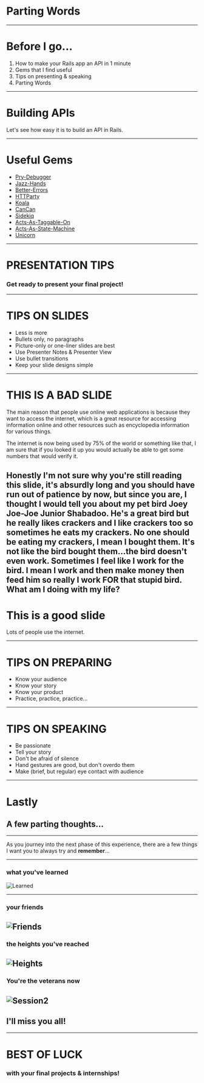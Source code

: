 # Parting Words

---
# Before I go...

1. How to make your Rails app an API in 1 minute
2. Gems that I find useful
3. Tips on presenting & speaking
4. Parting Words

---

# Building APIs

Let's see how easy it is to build an API in Rails.

---
# Useful Gems

* [Pry-Debugger](https://github.com/nixme/pry-debugger)
* [Jazz-Hands](https://github.com/nixme/jazz_hands)
* [Better-Errors](https://github.com/charliesome/better_errors)
* [HTTParty](https://github.com/jnunemaker/httparty)
* [Koala](https://github.com/arsduo/koala)
* [CanCan](https://github.com/ryanb/cancan)
* [Sidekiq](https://github.com/mperham/sidekiq)
* [Acts-As-Taggable-On](https://github.com/mbleigh/acts-as-taggable-on)
* [Acts-As-State-Machine](https://github.com/aasm/aasm)
* [Unicorn](https://rubygems.org/gems/unicorn)

---

# PRESENTATION TIPS

### Get ready to present your final project!

---
# TIPS ON SLIDES

* Less is more
* Bullets only, no paragraphs
* Picture-only or one-liner slides are best
* Use Presenter Notes & Presenter View
* Use bullet transitions
* Keep your slide designs simple

---
# THIS IS A BAD SLIDE

The main reason that people use online web applications is because they want to access the internet, which is a great resource for accessing information online and other resources such as encyclopedia information for various things.

The internet is now being used by 75% of the world or something like that, I am sure that if you looked it up you would actually be able to get some numbers that would verify it.

Honestly I'm not sure why you're still reading this slide, it's absurdly long and you should have run out of patience by now, but since you are, I thought I would tell you about my pet bird Joey Joe-Joe Junior Shabadoo. He's a great bird but he really likes crackers and I like crackers too so sometimes he eats my crackers. No one should be eating my crackers, I mean I bought them. It's not like the __bird__ bought them...the bird doesn't even work. Sometimes I feel like I work for the bird. I mean I work and then make money then feed him so really I work FOR that stupid bird. What am I doing with my life?
---
# This is a good slide

Lots of people use the internet.

---
# TIPS ON PREPARING

* Know your audience
* Know your story
* Know your product
* Practice, practice, practice...

---
# TIPS ON SPEAKING

* Be passionate
* Tell your story
* Don't be afraid of silence
* Hand gestures are good, but don't overdo them
* Make (brief, but regular) eye contact with audience

---


# Lastly
## A few parting thoughts...

---

As you journey into the next phase of this experience, there are a few things I want you to always try and __remember__...

---
### what you've learned

![Learned](/images/slides/17B/learned.jpg)

---
### your friends

![Friends](/images/slides/17B/friends.jpg)
---
### the heights you've reached

![Heights](/images/slides/17B/heights.png)
---
### You're the veterans now

![Session2](/images/slides/17B/session2.jpg)
---

## I'll miss you all!

---

# BEST OF LUCK
### with your final projects & internships!
